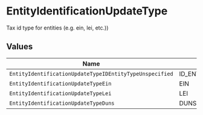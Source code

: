 # EntityIdentificationUpdateType

Tax id type for entities (e.g. ein, lei, etc.))


## Values

| Name                                                    | Value                                                   |
| ------------------------------------------------------- | ------------------------------------------------------- |
| `EntityIdentificationUpdateTypeIDEntityTypeUnspecified` | ID_ENTITY_TYPE_UNSPECIFIED                              |
| `EntityIdentificationUpdateTypeEin`                     | EIN                                                     |
| `EntityIdentificationUpdateTypeLei`                     | LEI                                                     |
| `EntityIdentificationUpdateTypeDuns`                    | DUNS                                                    |